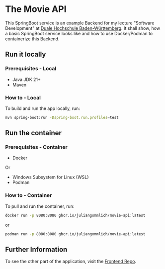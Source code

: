 # The Movie API

This SpringBoot service is an example Backend for my lecture "Software Development" at [Duale Hochschule Baden-Württemberg](https://www.dhbw-vs.de/en/index.html). It shall show, how a basic SpringBoot service looks like and how to use Docker/Podman to containerize this Backend.

## Run it locally

### Prerequisites - Local

- Java JDK 21+
- Maven

### How to - Local

To build and run the app locally, run:

```bash
mvn spring-boot:run -Dspring-boot.run.profiles=test
```

## Run the container

### Prerequisites - Container

- Docker

Or

- Windows Subsystem for Linux (WSL)
- Podman

### How to - Container

To pull and run the container, run:

```bash
docker run -p 8080:8080 ghcr.io/juliangommlich/movie-api:latest
```

or

```bash
podman run -p 8080:8080 ghcr.io/juliangommlich/movie-api:latest
```

## Further Information

To see the other part of the application, visit the [Frontend Repo](https://github.com/JulianGommlich/movie-ui).